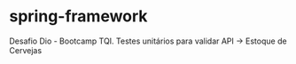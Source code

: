 # spring-framework
Desafio Dio - Bootcamp TQI. 
Testes unitários para validar API -> Estoque de Cervejas
